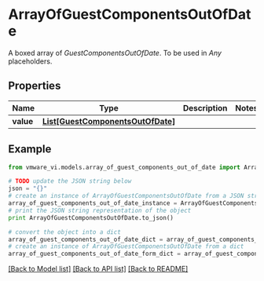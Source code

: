 # ArrayOfGuestComponentsOutOfDate

A boxed array of *GuestComponentsOutOfDate*. To be used in *Any* placeholders. 

## Properties
Name | Type | Description | Notes
------------ | ------------- | ------------- | -------------
**value** | [**List[GuestComponentsOutOfDate]**](GuestComponentsOutOfDate.md) |  | 

## Example

```python
from vmware_vi.models.array_of_guest_components_out_of_date import ArrayOfGuestComponentsOutOfDate

# TODO update the JSON string below
json = "{}"
# create an instance of ArrayOfGuestComponentsOutOfDate from a JSON string
array_of_guest_components_out_of_date_instance = ArrayOfGuestComponentsOutOfDate.from_json(json)
# print the JSON string representation of the object
print ArrayOfGuestComponentsOutOfDate.to_json()

# convert the object into a dict
array_of_guest_components_out_of_date_dict = array_of_guest_components_out_of_date_instance.to_dict()
# create an instance of ArrayOfGuestComponentsOutOfDate from a dict
array_of_guest_components_out_of_date_form_dict = array_of_guest_components_out_of_date.from_dict(array_of_guest_components_out_of_date_dict)
```
[[Back to Model list]](../README.md#documentation-for-models) [[Back to API list]](../README.md#documentation-for-api-endpoints) [[Back to README]](../README.md)


